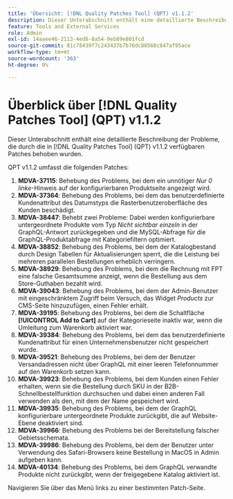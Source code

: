 ```yaml
---
title: 'Übersicht: [!DNL Quality Patches Tool] (QPT) v1.1.2'
description: Dieser Unterabschnitt enthält eine detaillierte Beschreibung der Probleme, die durch die in [!DNL Quality Patches Tool]  (QPT) v1.1.2 verfügbaren Patches behoben wurden.
feature: Tools and External Services
role: Admin
exl-id: 14aaee46-2113-4ed6-8a54-9eb89e801fcd
source-git-commit: 81c78439f7c243437b7b76dc80560c847af95ace
workflow-type: tm+mt
source-wordcount: '363'
ht-degree: 0%

---
```


# Überblick über [!DNL Quality Patches Tool] (QPT) v1.1.2

Dieser Unterabschnitt enthält eine detaillierte Beschreibung der Probleme, die durch die in [!DNL Quality Patches Tool] (QPT) v1.1.2 verfügbaren Patches behoben wurden.

QPT v1.1.2 umfasst die folgenden Patches:

1. **MDVA-37115**: Behebung des Problems, bei dem ein unnötiger *Nur 0 linke*-Hinweis auf der konfigurierbaren Produktseite angezeigt wird.
1. **MDVA-37364**: Behebung des Problems, bei dem das benutzerdefinierte Kundenattribut des Datumstyps die Rasterbenutzeroberfläche des Kunden beschädigt.
1. **MDVA-38447**: Behebt zwei Probleme: Dabei werden konfigurierbare untergeordnete Produkte vom Typ *Nicht sichtbar einzeln* in der GraphQL-Antwort zurückgegeben und die MySQL-Abfrage für die GraphQL-Produktabfrage mit Kategoriefiltern optimiert.
1. **MDVA-38852**: Behebung des Problems, bei dem der Katalogbestand durch Design Tabellen für Aktualisierungen sperrt, die die Leistung bei mehreren parallelen Bestellungen erheblich verringern.
1. **MDVA-38929**: Behebung des Problems, bei dem die Rechnung mit FPT eine falsche Gesamtsumme anzeigt, wenn die Bestellung aus dem Store-Guthaben bezahlt wird.
1. **MDVA-39043**: Behebung des Problems, bei dem der Admin-Benutzer mit eingeschränktem Zugriff beim Versuch, das Widget *Products* zur CMS-Seite hinzuzufügen, einen Fehler erhält.
1. **MDVA-39195**: Behebung des Problems, bei dem die Schaltfläche **[!UICONTROL Add to Cart]** auf der Kategorieseite inaktiv war, wenn die Umleitung zum Warenkorb aktiviert war.
1. **MDVA-39384**: Behebung des Problems, bei dem das benutzerdefinierte Kundenattribut für einen Unternehmensbenutzer nicht gespeichert wurde.
1. **MDVA-39521**: Behebung des Problems, bei dem der Benutzer Versandadressen nicht über GraphQL mit einer leeren Telefonnummer auf den Warenkorb setzen kann.
1. **MDVA-39923**: Behebung des Problems, bei dem Kunden einen Fehler erhalten, wenn sie die Bestellung durch SKU in der B2B-Schnellbestellfunktion durchsuchen und dabei einen anderen Fall verwenden als den, mit dem der Name gespeichert wird.
1. **MDVA-39935**: Behebung des Problems, bei dem der GraphQL konfigurierbare untergeordnete Produkte zurückgibt, die auf Website-Ebene deaktiviert sind.
1. **MDVA-39966**: Behebung des Problems bei der Bereitstellung falscher Gebietsschemata.
1. **MDVA-39986**: Behebung des Problems, bei dem der Benutzer unter Verwendung des Safari-Browsers keine Bestellung in MacOS in Admin aufgeben kann.
1. **MDVA-40134**: Behebung des Problems, bei dem GraphQL verwandte Produkte nicht zurückgibt, wenn der freigegebene Katalog aktiviert ist.

Navigieren Sie über das Menü links zu einer bestimmten Patch-Seite.
